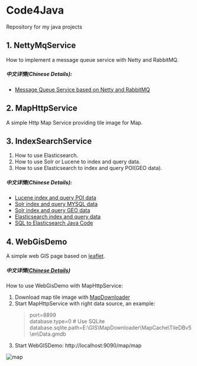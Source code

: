 # Code4Java
Repository for my java projects 

## 1. NettyMqService
How to implement a message queue service with Netty and RabbitMQ.
##### 中文详情(Chinese Details):
* [Message Queue Service based on Netty and RabbitMQ](http://www.cnblogs.com/luxiaoxun/p/4257105.html)

## 2. MapHttpService
A simple Http Map Service providing tile image for Map. 

## 3. IndexSearchService
1. How to use Elasticsearch.
2. How to use Solr or Lucene to index and query data.
3. How to use Elasticsearch to index and query POI(GEO data).
##### 中文详情(Chinese Details):
* [Lucene index and query POI data](http://www.cnblogs.com/luxiaoxun/p/5020247.html)
* [Solr index and query MYSQL data](http://www.cnblogs.com/luxiaoxun/p/4442770.html)
* [Solr index and query GEO data](http://www.cnblogs.com/luxiaoxun/p/4477591.html)
* [Elasticsearch index and query data](http://www.cnblogs.com/luxiaoxun/p/4869509.html)
* [SQL to Elasticsearch Java Code](http://www.cnblogs.com/luxiaoxun/p/6826211.html)

## 4. WebGisDemo
A simple web GIS page based on [leaflet](https://github.com/Leaflet/Leaflet).
##### 中文详情([Chinese Details](http://www.cnblogs.com/luxiaoxun/p/5022333.html))
How to use WebGisDemo with MapHttpService:
1. Download map tile image with [MapDownloader](https://github.com/luxiaoxun/MapDownloader)
2. Start MapHttpService with right data source, an example:
   >port=8899  
   >database.type=0 # Use SQLite  
   >database.sqlite.path=E:\\GIS\\MapDownloader\\MapCache\\TileDBv5\\en\\Data.gmdb
3. Start WebGISDemo: http://localhost:9090/map/map

![map](https://github.com/luxiaoxun/Code4Java/blob/master/WebGisDemo/picture/map-demo.png)


